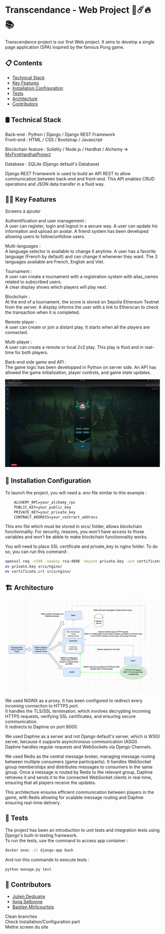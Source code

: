 
# Transcendance - Web Project 🏓☄️🔥📚

Transcendance project is our first Web project. It aims to develop a single page application (SPA) inspired by the famous Pong game.

## 📋 Contents

- [Technical Stack](#-technical-stack)
- [Key Features](#-key-features)
- [Installation Configuration](#-installation-configuration)
- [Tests](#-tests)
- [Architecture](#-architecture)
- [Contributors](#-contributors)


## 🛢️ Technical Stack  

Back-end  : Python / Django / Django REST Framework  
Front-end : HTML / CSS / Bootstrap / Javascript

Blockchain feature : Solidity / Node.js / Hardhat / Alchemy  => [MyFirstHardhatProject](https://github.com/BdClement/MyFirstHardhatProject)
 
Database : SQLite (Django default's Database)

Django REST Framework is used to build an API REST to allow communication between back-end and front-end. This API enables CRUD operations and JSON data transfer in a fluid way.


## 👨‍💻 Key Features  
Screens à ajouter  

Authentification and user management :  
A user can register, login and logout in a secure way. A user can update his information and upload an avatar. A friend system has been developed allowing users to follow/unfollow users.

Multi-languages :  
A language selector is available to change it anytime. A user has a favorite language (French by default) and can change it whenever they  want. The 3 languages available are French, English and Viet.

Tournament :  
A user can create a tournament with a registration system with alias_names related to subscribed users.  
A clear display shows which players will play next. 

Blockchain :  
At the end of a tournament, the score is stored on Sepolia Ethereum Testnet from the server. A display informs the user with a link to Etherscan to check the transaction when it is completed.


Remote player :  
A user can create or join a distant play. It starts when all the players are connected.

Multi-player :  
A user can create a remote or local 2v2 play. This play is fluid and in real-time for both players.


Back-end side game and API :  
The game logic has been developped in Python on server side. An API has allowed the game initialization, player controls, and game state updates. 

![game_gif](readme_media/game.gif)

## 🔧 Installation Configuration  

To launch the project, you will need a .env file similar to this example : 
```plaintext
    ALCHEMY_RPC=your_alchemy_rpc
    PUBLIC_KEY=your_public_key
    PRIVATE_KEY=your_private_key
    CONTRACT_ADDRESS=your_contract_address
```
This env file which must be stored in srcs/ folder, allows blockchain functionnality. For security, reasons, you won't have access to those variables and won't be abble to make blockchain functionnality works.

You will need to place SSL certificate and private_key to nginx folder. To do so, you can run this command :  
```bash
openssl req -x509 -newkey rsa:4096 -keyout private.key -out certificate.crt -days 365 -nodes
mv private.key srcs/nginx/
mv certificate.crt srcs/nginx/
```


## 🏗 Architecture  
![Schema Architecture](readme_media/Schema_Transcendance_Architecture.png)


We used NGINX as a proxy. It has been configured to redirect every incoming conneciton to HTTPS port.  
It handles the TLS/SSL termination, which involves decrypting incoming HTTPS requests, verifying SSL certificates, and ensuring secure communication.  
It redirects to Daphne on port 8000.

We used Daphne as a server and not Django default's server, which is WSGI server, because it supports asynchronous communication (ASGI).  
Daphne handles regular requests and WebSockets via Django Channels.

We used Redis as the central message broker, managing message routing between multiple consumers (game participants). It handles WebSocket group memberships and distributes messages to consumers in the same group.
Once a message is routed by Redis to the relevant group, Daphne retrieves it and sends it to the connected WebSocket clients in real-time, ensuring that all players receive the updates.

This architecture ensures efficient communication between players in the game, with Redis allowing for scalable message routing and Daphne ensuring real-time delivery.

## 🧪 Tests  
The project has been an introduction to unit tests and integration tests using Django's built-in testing framework.    
To run the tests, use the command to access app container :

```bash
docker exec -it django-app bash
```
And run this commande to execute tests :
```bash
python manage.py test
```

## 💼 Contributors  
- [Julien Degluaire](https://github.com/Juliendeg)
- [Ilona Selbonne](https://github.com/slbilona)
- [Bastien Mirlicourtois](https://github.com/bmirlico)


Clean branches  
Check Installation/Configuration part  
Mettre screen du site
